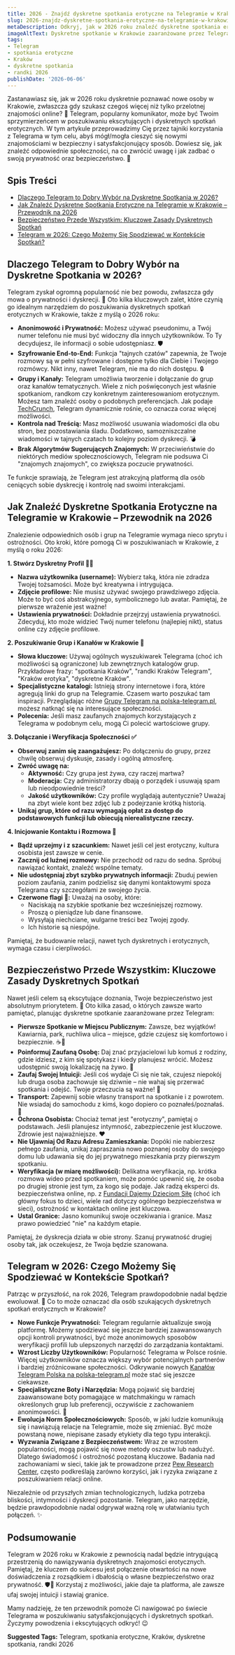 ```yaml
---
title: 2026 - Znajdź dyskretne spotkania erotyczne na Telegramie w Krakowie (2026)
slug: 2026-znajdz-dyskretne-spotkania-erotyczne-na-telegramie-w-krakowie-2026
metaDescription: Odkryj, jak w 2026 roku znaleźć dyskretne spotkania erotyczne na Telegramie w Krakowie. Praktyczny przewodnik po bezpieczeństwie, prywatności i szukaniu grup.
imageAltText: Dyskretne spotkanie w Krakowie zaaranżowane przez Telegram w 2026 roku.
tags:
- Telegram
- spotkania erotyczne
- Kraków
- dyskretne spotkania
- randki 2026
publishDate: '2026-06-06'
---
```


Zastanawiasz się, jak w 2026 roku dyskretnie poznawać nowe osoby w Krakowie, zwłaszcza gdy szukasz czegoś więcej niż tylko przelotnej znajomości online? 🤫 Telegram, popularny komunikator, może być Twoim sprzymierzeńcem w poszukiwaniu ekscytujących i dyskretnych spotkań erotycznych. W tym artykule przeprowadzimy Cię przez tajniki korzystania z Telegrama w tym celu, abyś mógł/mogła cieszyć się nowymi znajomościami w bezpieczny i satysfakcjonujący sposób. Dowiesz się, jak znaleźć odpowiednie społeczności, na co zwrócić uwagę i jak zadbać o swoją prywatność oraz bezpieczeństwo. 🎉

## Spis Treści

- [Dlaczego Telegram to Dobry Wybór na Dyskretne Spotkania w 2026?](#dlaczego-telegram-to-dobry-wybor-na-dyskretne-spotkania-w-2026)
- [Jak Znaleźć Dyskretne Spotkania Erotyczne na Telegramie w Krakowie – Przewodnik na 2026](#jak-znalezc-dyskretne-spotkania-erotyczne-na-telegramie-w-krakowie-przewodnik-na-2026)
- [Bezpieczeństwo Przede Wszystkim: Kluczowe Zasady Dyskretnych Spotkań](#bezpieczenstwo-przede-wszystkim-kluczowe-zasady-dyskretnych-spotkan)
- [Telegram w 2026: Czego Możemy Się Spodziewać w Kontekście Spotkań?](#telegram-w-2026-czego-mozemy-sie-spodziewac-w-kontekscie-spotkan)

## Dlaczego Telegram to Dobry Wybór na Dyskretne Spotkania w 2026?

Telegram zyskał ogromną popularność nie bez powodu, zwłaszcza gdy mowa o prywatności i dyskrecji. 🤔 Oto kilka kluczowych zalet, które czynią go idealnym narzędziem do poszukiwania dyskretnych spotkań erotycznych w Krakowie, także z myślą o 2026 roku:

*   **Anonimowość i Prywatność:** Możesz używać pseudonimu, a Twój numer telefonu nie musi być widoczny dla innych użytkowników. To Ty decydujesz, ile informacji o sobie udostępniasz. 🛡️
*   **Szyfrowanie End-to-End:** Funkcja "tajnych czatów" zapewnia, że Twoje rozmowy są w pełni szyfrowane i dostępne tylko dla Ciebie i Twojego rozmówcy. Nikt inny, nawet Telegram, nie ma do nich dostępu. 🔒
*   **Grupy i Kanały:** Telegram umożliwia tworzenie i dołączanie do grup oraz kanałów tematycznych. Wiele z nich poświęconych jest właśnie spotkaniom, randkom czy konkretnym zainteresowaniom erotycznym. Możesz tam znaleźć osoby o podobnych preferencjach. Jak podaje [TechCrunch](https://techcrunch.com/2023/02/15/telegram-hits-800-million-monthly-active-users/), Telegram dynamicznie rośnie, co oznacza coraz więcej możliwości.
*   **Kontrola nad Treścią:** Masz możliwość usuwania wiadomości dla obu stron, bez pozostawiania śladu. Dodatkowo, samozniszczalne wiadomości w tajnych czatach to kolejny poziom dyskrecji. 💣
*   **Brak Algorytmów Sugerujących Znajomych:** W przeciwieństwie do niektórych mediów społecznościowych, Telegram nie podsuwa Ci "znajomych znajomych", co zwiększa poczucie prywatności.

Te funkcje sprawiają, że Telegram jest atrakcyjną platformą dla osób ceniących sobie dyskrecję i kontrolę nad swoimi interakcjami.

## Jak Znaleźć Dyskretne Spotkania Erotyczne na Telegramie w Krakowie – Przewodnik na 2026

Znalezienie odpowiednich osób i grup na Telegramie wymaga nieco sprytu i ostrożności. Oto kroki, które pomogą Ci w poszukiwaniach w Krakowie, z myślą o roku 2026:

**1. Stwórz Dyskretny Profil 🕵️‍♀️**
*   **Nazwa użytkownika (username):** Wybierz taką, która nie zdradza Twojej tożsamości. Może być kreatywna i intrygująca.
*   **Zdjęcie profilowe:** Nie musisz używać swojego prawdziwego zdjęcia. Może to być coś abstrakcyjnego, symbolicznego lub avatar. Pamiętaj, że pierwsze wrażenie jest ważne!
*   **Ustawienia prywatności:** Dokładnie przejrzyj ustawienia prywatności. Zdecyduj, kto może widzieć Twój numer telefonu (najlepiej nikt), status online czy zdjęcie profilowe.

**2. Poszukiwanie Grup i Kanałów w Krakowie 🔎**
*   **Słowa kluczowe:** Używaj ogólnych wyszukiwarek Telegrama (choć ich możliwości są ograniczone) lub zewnętrznych katalogów grup. Przykładowe frazy: "spotkania Kraków", "randki Kraków Telegram", "Kraków erotyka", "dyskretne Kraków".
*   **Specjalistyczne katalogi:** Istnieją strony internetowe i fora, które agregują linki do grup na Telegramie. Czasem warto poszukać tam inspiracji. Przeglądając różne [Grupy Telegram na polska-telegram.pl](/grupy), możesz natknąć się na interesujące społeczności.
*   **Polecenia:** Jeśli masz zaufanych znajomych korzystających z Telegrama w podobnym celu, mogą Ci polecić wartościowe grupy.

**3. Dołączanie i Weryfikacja Społeczności ✅**
*   **Obserwuj zanim się zaangażujesz:** Po dołączeniu do grupy, przez chwilę obserwuj dyskusje, zasady i ogólną atmosferę.
*   **Zwróć uwagę na:**
    *   **Aktywność:** Czy grupa jest żywa, czy raczej martwa?
    *   **Moderacja:** Czy administratorzy dbają o porządek i usuwają spam lub nieodpowiednie treści?
    *   **Jakość użytkowników:** Czy profile wyglądają autentycznie? Uważaj na zbyt wiele kont bez zdjęć lub z podejrzanie krótką historią.
*   **Unikaj grup, które od razu wymagają opłat za dostęp do podstawowych funkcji lub obiecują nierealistyczne rzeczy.**

**4. Inicjowanie Kontaktu i Rozmowa 💬**
*   **Bądź uprzejmy i z szacunkiem:** Nawet jeśli cel jest erotyczny, kultura osobista jest zawsze w cenie.
*   **Zacznij od luźnej rozmowy:** Nie przechodź od razu do sedna. Spróbuj nawiązać kontakt, znaleźć wspólne tematy.
*   **Nie udostępniaj zbyt szybko prywatnych informacji:** Zbuduj pewien poziom zaufania, zanim podzielisz się danymi kontaktowymi spoza Telegrama czy szczegółami ze swojego życia.
*   **Czerwone flagi 🚩:** Uważaj na osoby, które:
    *   Naciskają na szybkie spotkanie bez wcześniejszej rozmowy.
    *   Proszą o pieniądze lub dane finansowe.
    *   Wysyłają niechciane, wulgarne treści bez Twojej zgody.
    *   Ich historie są niespójne.

Pamiętaj, że budowanie relacji, nawet tych dyskretnych i erotycznych, wymaga czasu i cierpliwości.

## Bezpieczeństwo Przede Wszystkim: Kluczowe Zasady Dyskretnych Spotkań

Nawet jeśli celem są ekscytujące doznania, Twoje bezpieczeństwo jest absolutnym priorytetem. 🚨 Oto kilka zasad, o których zawsze warto pamiętać, planując dyskretne spotkanie zaaranżowane przez Telegram:

*   **Pierwsze Spotkanie w Miejscu Publicznym:** Zawsze, bez wyjątków! Kawiarnia, park, ruchliwa ulica – miejsce, gdzie czujesz się komfortowo i bezpiecznie. ☕🌳
*   **Poinformuj Zaufaną Osobę:** Daj znać przyjacielowi lub komuś z rodziny, gdzie idziesz, z kim się spotykasz i kiedy planujesz wrócić. Możesz udostępnić swoją lokalizację na żywo. 📲
*   **Zaufaj Swojej Intuicji:** Jeśli coś wydaje Ci się nie tak, czujesz niepokój lub druga osoba zachowuje się dziwnie – nie wahaj się przerwać spotkania i odejść. Twoje przeczucia są ważne! 🧐
*   **Transport:** Zapewnij sobie własny transport na spotkanie i z powrotem. Nie wsiadaj do samochodu z kimś, kogo dopiero co poznałeś/poznałaś. 🚕
*   **Ochrona Osobista:** Chociaż temat jest "erotyczny", pamiętaj o podstawach. Jeśli planujesz intymność, zabezpieczenie jest kluczowe. Zdrowie jest najważniejsze. ❤️
*   **Nie Ujawniaj Od Razu Adresu Zamieszkania:** Dopóki nie nabierzesz pełnego zaufania, unikaj zapraszania nowo poznanej osoby do swojego domu lub udawania się do jej prywatnego mieszkania przy pierwszym spotkaniu.
*   **Weryfikacja (w miarę możliwości):** Delikatna weryfikacja, np. krótka rozmowa wideo przed spotkaniem, może pomóc upewnić się, że osoba po drugiej stronie jest tym, za kogo się podaje. Jak radzą eksperci ds. bezpieczeństwa online, np. z [Fundacji Dajemy Dzieciom Siłę](https://fdds.pl/) (choć ich główny fokus to dzieci, wiele rad dotyczy ogólnego bezpieczeństwa w sieci), ostrożność w kontaktach online jest kluczowa.
*   **Ustal Granice:** Jasno komunikuj swoje oczekiwania i granice. Masz prawo powiedzieć "nie" na każdym etapie.

Pamiętaj, że dyskrecja działa w obie strony. Szanuj prywatność drugiej osoby tak, jak oczekujesz, że Twoja będzie szanowana.

## Telegram w 2026: Czego Możemy Się Spodziewać w Kontekście Spotkań?

Patrząc w przyszłość, na rok 2026, Telegram prawdopodobnie nadal będzie ewoluował. 🚀 Co to może oznaczać dla osób szukających dyskretnych spotkań erotycznych w Krakowie?

*   **Nowe Funkcje Prywatności:** Telegram regularnie aktualizuje swoją platformę. Możemy spodziewać się jeszcze bardziej zaawansowanych opcji kontroli prywatności, być może anonimowych sposobów weryfikacji profili lub ulepszonych narzędzi do zarządzania kontaktami.
*   **Wzrost Liczby Użytkowników:** Popularność Telegrama w Polsce rośnie. Więcej użytkowników oznacza większy wybór potencjalnych partnerów i bardziej zróżnicowane społeczności. Odkrywanie nowych [Kanałów Telegram Polska na polska-telegram.pl](/kanaly) może stać się jeszcze ciekawsze.
*   **Specjalistyczne Boty i Narzędzia:** Mogą pojawić się bardziej zaawansowane boty pomagające w matchmakingu w ramach określonych grup lub preferencji, oczywiście z zachowaniem anonimowości. 🤖
*   **Ewolucja Norm Społecznościowych:** Sposób, w jaki ludzie komunikują się i nawiązują relacje na Telegramie, może się zmieniać. Być może powstaną nowe, niepisane zasady etykiety dla tego typu interakcji.
*   **Wyzwania Związane z Bezpieczeństwem:** Wraz ze wzrostem popularności, mogą pojawić się nowe metody oszustw lub nadużyć. Dlatego świadomość i ostrożność pozostaną kluczowe. Badania nad zachowaniami w sieci, takie jak te prowadzone przez [Pew Research Center](https://www.pewresearch.org/internet/topic/online-dating/), często podkreślają zarówno korzyści, jak i ryzyka związane z poszukiwaniem relacji online.

Niezależnie od przyszłych zmian technologicznych, ludzka potrzeba bliskości, intymności i dyskrecji pozostanie. Telegram, jako narzędzie, będzie prawdopodobnie nadal odgrywał ważną rolę w ułatwianiu tych połączeń. ✨

## Podsumowanie

Telegram w 2026 roku w Krakowie z pewnością nadal będzie intrygującą przestrzenią do nawiązywania dyskretnych znajomości erotycznych. Pamiętaj, że kluczem do sukcesu jest połączenie otwartości na nowe doświadczenia z rozsądkiem i dbałością o własne bezpieczeństwo oraz prywatność. 🛡️💬 Korzystaj z możliwości, jakie daje ta platforma, ale zawsze ufaj swojej intuicji i stawiaj granice.

Mamy nadzieję, że ten przewodnik pomoże Ci nawigować po świecie Telegrama w poszukiwaniu satysfakcjonujących i dyskretnych spotkań. Życzymy powodzenia i ekscytujących odkryć! 😉




**Suggested Tags:**
Telegram, spotkania erotyczne, Kraków, dyskretne spotkania, randki 2026
